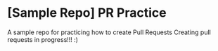 # [Sample Repo] PR Practice
A sample repo for practicing how to create Pull Requests
Creating pull requests in progress!!! :)
